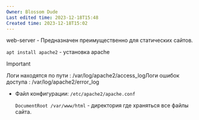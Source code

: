 ```yaml
---
Owner: Blossom Dude
Last edited time: 2023-12-18T15:48
Created time: 2023-12-18T15:02
---
```

web-server - Предназначен преимущественно для статических сайтов.

`apt install apache2` - установка apache

> [!important]  
> Логи находятся по пути : /var/log/apache2/access_logЛоги ошибок доступа : /var/log/apache2/error_log  

  

- Файл конфигурации: `/etc/apache2/apache.conf`
    
    `DocumentRoot /var/www/html` - директория где храняться все файлы сайта.